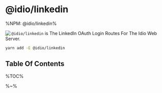 # @idio/linkedin

%NPM: @idio/linkedin%

<img src="https://raw.github.com/idiocc/linkedin/master/images/square.svg?sanitize=true" align="left">`@idio/linkedin` is The LinkedIn OAuth Login Routes For The Idio Web Server.

```sh
yarn add -E @idio/linkedin
```

## Table Of Contents

%TOC%

%~%